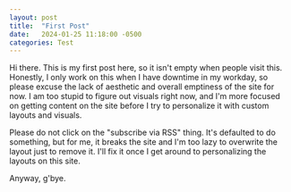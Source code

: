 ```yaml
---
layout: post
title:  "First Post"
date:   2024-01-25 11:18:00 -0500
categories: Test
---
```


Hi there.  This is my first post here, so it isn't empty when people visit this.  Honestly, I only work on this when I have downtime in my workday, so please excuse the lack of aesthetic and overall emptiness of the site for now.  I am too stupid to figure out visuals right now, and I'm more focused on getting content on the site before I try to personalize it with custom layouts and visuals.

Please do not click on the "subscribe via RSS" thing.  It's defaulted to do something, but for me, it breaks the site and I'm too lazy to overwrite the layout just to remove it.  I'll fix it once I get around to personalizing the layouts on this site.

Anyway, g'bye.